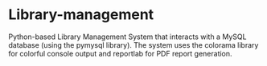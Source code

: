 # Library-management
Python-based Library Management System that interacts with a MySQL database (using the pymysql library). The system uses the colorama library for colorful console output and reportlab for PDF report generation.
